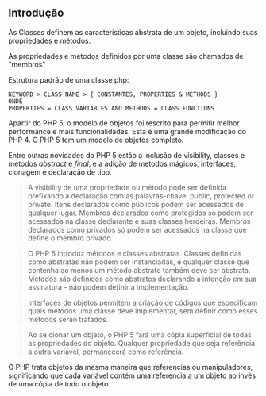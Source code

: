 ## Introdução

As Classes definem as características abstrata de um objeto, incluindo suas propriedades e métodos.

As propriedades e métodos definidos por uma classe são chamados de "membros"

Estrutura padrão de uma classe php:

```
KEYWORD > CLASS NAME > { CONSTANTES, PROPERTIES & METHODS }
ONDE
PROPERTIES = CLASS VARIABLES AND METHODS = CLASS FUNCTIONS
```

Apartir do PHP 5, o modelo de objetos foi rescrito para permitir melhor performance e mais funcionalidades. Esta é uma grande modificação do PHP 4. O PHP 5 tem um modelo de objetos completo.

Entre outras novidades do PHP 5 estão a inclusão de visibility, classes e metodos _abstract_ e _final_, e a adição de metodos mágicos, interfaces, clonagem e declaração de tipo.

>A visibility de uma propriedade ou método pode ser definida prefixando a declaração com as palavras-chave: public, protected or private. Itens declarados como públicos podem ser acessados de qualquer lugar. Membros declarados como protegidos só podem ser acessados na classe declarante e suas classes herdeiras. Membros declarados como privados só podem ser acessados na classe que define o membro privado.

>O PHP 5 introduz métodos e classes abstratas. Classes definidas como abstratas não podem ser instanciadas, e qualquer classe que contenha ao menos um método abstrato também deve ser abstrata. Métodos são definidos como abstratos declarando a intenção em sua assinatura - não podem definir a implementação.

>Interfaces de objetos permitem a criação de códigos que especificam quais métodos uma classe deve implementar, sem definir como esses métodos serão tratados.

>Ao se clonar um objeto, o PHP 5 fará uma cópia superficial de todas as propriedades do objeto. Qualquer propriedade que seja referência a outra variável, permanecerá como referência.


O PHP trata objetos da mesma maneira que referencias ou manipuladores, significando que cada variável contém uma referencia a um objeto ao invés de uma cópia de todo o objeto.
